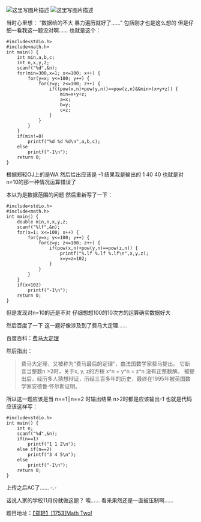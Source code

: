 ![这里写图片描述](http://img.blog.csdn.net/20151221201801581)
![这里写图片描述](http://img.blog.csdn.net/20151221201807851)

当时心里想：
“数据给的不大
暴力遍历就好了……”
包括刚才也是这么想的
但是仔细一看我这一题没对啊……
也就是这个：
```
#include<stdio.h>
#include<math.h>
int main() {
	int min,a,b,c;
	int n,x,y,z;
	scanf("%d",&n);
	for(min=300,x=1; x<=100; x++) {
		for(y=x; y<=100; y++) {
			for(z=y; z<=100; z++) {
				if((pow(x,n)+pow(y,n))==pow(z,n)&&min>(x+y+z)) {
					min=x+y+z;
					a=x;
					b=y;
					c=z;
				}
			}
		}
	}
	if(min!=0)
		printf("%d %d %d\n",a,b,c);
	else
		printf("-1\n");
	return 0;
}
```
根据郑轻OJ上的是WA
然后给出应该是 -1 结果我是输出的 1 40 40
也就是对n=10的那一种情况运算错误了

本以为是数据范围的问题
然后重新写了一下：

```
#include<stdio.h>
#include<math.h>
int main() {
	double min,n,x,y,z;
	scanf("%lf",&n);
	for(x=1; x<=100; x++) {
		for(y=x; y<=100; y++) {
			for(z=y; z<=100; z++) {
				if(pow(x,n)+pow(y,n)==pow(z,n)) {
					printf("%.lf %.lf %.lf\n",x,y,z);
					x=y=z=102;
				}
			}
		}
	}
	if(x<102)
		printf("-1\n");
	return 0;
}

```

但是发现对n=10的还是不对
仔细想想100的10次方的运算确实数据好大

然后百度了一下
这一题好像涉及到了费马大定理……

百度百科：[费马大定理](http://baike.baidu.com/link?url=CXpTJO9BsM3WVMjuSU6F5R36yycGeD72sS_tgpbQ-azECSa4_ZsRxFCkda3tp8nMl6H6KU4ayoC2xNsheD9_Q4-D-eXtZ40hMLjTU37o1GS)

然后指出：

> 费马大定理，又被称为“费马最后的定理”，由法国数学家费马提出。
它断言当整数n >2时，关于x, y, z的方程 x^n + y^n = z^n 没有正整数解。
被提出后，经历多人猜想辩证，历经三百多年的历史，最终在1995年被英国数学家安德鲁·怀尔斯证明。

所以这一题应该是当
n==1||n==2 时输出结果
n>2时都是应该输出-1
也就是代码应该这样写：

```
#include<stdio.h>
int main() {
	int n;
	scanf("%d",&n);
	if(n==1)
		printf("1 1 2\n");
	else if(n==2)
		printf("3 4 5\n");
	else
		printf("-1\n");
	return 0;
}

```

上传之后AC了……
-.-

话说人家的学校11月份就做这题？
唉……
看来果然还是一直被压制啊……

题目地址：[【郑轻】[1753]Math Two!](http://acm.zzuli.edu.cn/problem.php?id=1753)